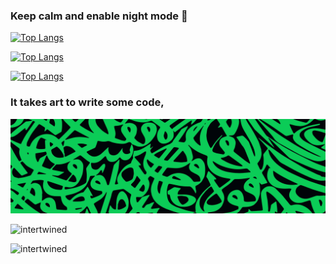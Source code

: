 ### Keep calm and enable night mode 🌙 

[![Top Langs](https://github-readme-stats.vercel.app/api/top-langs/?username=alibakersartawi&layout=compact&langs_count=10&title_color=0CCD58&text_color=0CCD58&border_color=0CCD58&icon_color=0CCD58&bg_color=0C0C0C)](https://github.com/alibakersartawi)

[![Top Langs](https://github-readme-stats.vercel.app/api/top-langs/?username=alibakersartawi&layout=compact&langs_count=10&title_color=58A6FF&text_color=58A6FF&border_color=58A6FF&icon_color=58A6FF&bg_color=0D1117)](https://github.com/alibakersartawi)

[![Top Langs](https://github-readme-stats.vercel.app/api/top-langs/?username=alibakersartawi&layout=compact&langs_count=10&title_color=c9d1d9&text_color=c9d1d9&border_color=c9d1d9&icon_color=c9d1d9&bg_color=0D1117)](https://github.com/alibakersartawi)

### It takes art to write some code,

![intertwined](./intertwined.jpg)

![intertwined](./intertwined2.jpg)

![intertwined](./intertwined3.jpg)
